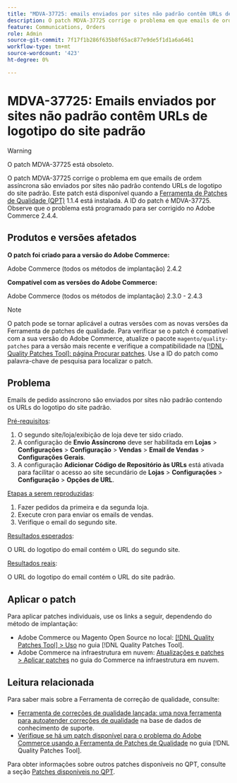 ```yaml
---
title: "MDVA-37725: emails enviados por sites não padrão contêm URLs de logotipo de site padrão"
description: O patch MDVA-37725 corrige o problema em que emails de ordem assíncrona são enviados por sites não padrão contendo URLs de logotipo do site padrão.
feature: Communications, Orders
role: Admin
source-git-commit: 7f17f1b286f635b8f65ac877e9de5f1d1a6a6461
workflow-type: tm+mt
source-wordcount: '423'
ht-degree: 0%

---
```


# MDVA-37725: Emails enviados por sites não padrão contêm URLs de logotipo do site padrão

>[!WARNING]
>
> O patch MDVA-37725 está obsoleto.

O patch MDVA-37725 corrige o problema em que emails de ordem assíncrona são enviados por sites não padrão contendo URLs de logotipo do site padrão. Este patch está disponível quando a [Ferramenta de Patches de Qualidade (QPT)](https://experienceleague.adobe.com/en/docs/commerce-knowledge-base/kb/announcements/commerce-announcements/magento-quality-patches-released-new-tool-to-self-serve-quality-patches) 1.1.4 está instalada. A ID do patch é MDVA-37725. Observe que o problema está programado para ser corrigido no Adobe Commerce 2.4.4.

## Produtos e versões afetados

**O patch foi criado para a versão do Adobe Commerce:**

Adobe Commerce (todos os métodos de implantação) 2.4.2

**Compatível com as versões do Adobe Commerce:**

Adobe Commerce (todos os métodos de implantação) 2.3.0 - 2.4.3

>[!NOTE]
>
>O patch pode se tornar aplicável a outras versões com as novas versões da Ferramenta de patches de qualidade. Para verificar se o patch é compatível com a sua versão do Adobe Commerce, atualize o pacote `magento/quality-patches` para a versão mais recente e verifique a compatibilidade na [[!DNL Quality Patches Tool]: página Procurar patches](https://experienceleague.adobe.com/en/docs/commerce-knowledge-base/kb/announcements/commerce-announcements/magento-quality-patches-released-new-tool-to-self-serve-quality-patches). Use a ID do patch como palavra-chave de pesquisa para localizar o patch.

## Problema

Emails de pedido assíncrono são enviados por sites não padrão contendo os URLs do logotipo do site padrão.

<u>Pré-requisitos</u>:

1. O segundo site/loja/exibição de loja deve ter sido criado.
1. A configuração de **Envio Assíncrono** deve ser habilitada em **Lojas** > **Configurações** > **Configuração** > **Vendas** > **Email de Vendas** > **Configurações Gerais**.
1. A configuração **Adicionar Código de Repositório às URLs** está ativada para facilitar o acesso ao site secundário de **Lojas** > **Configurações** > **Configuração** > **Opções de URL**.

<u>Etapas a serem reproduzidas</u>:

1. Fazer pedidos da primeira e da segunda loja.
1. Execute cron para enviar os emails de vendas.
1. Verifique o email do segundo site.

<u>Resultados esperados</u>:

O URL do logotipo do email contém o URL do segundo site.

<u>Resultados reais</u>:

O URL do logotipo do email contém o URL do site padrão.

## Aplicar o patch

Para aplicar patches individuais, use os links a seguir, dependendo do método de implantação:

* Adobe Commerce ou Magento Open Source no local: [[!DNL Quality Patches Tool] > Uso](/help/tools/quality-patches-tool/usage.md) no guia [!DNL Quality Patches Tool].
* Adobe Commerce na infraestrutura em nuvem: [Atualizações e patches > Aplicar patches](https://experienceleague.adobe.com/docs/commerce-cloud-service/user-guide/develop/upgrade/apply-patches.html) no guia do Commerce na infraestrutura em nuvem.

## Leitura relacionada

Para saber mais sobre a Ferramenta de correção de qualidade, consulte:

* [Ferramenta de correções de qualidade lançada: uma nova ferramenta para autoatender correções de qualidade](https://experienceleague.adobe.com/en/docs/commerce-knowledge-base/kb/announcements/commerce-announcements/magento-quality-patches-released-new-tool-to-self-serve-quality-patches) na base de dados de conhecimento de suporte.
* [Verifique se há um patch disponível para o problema do Adobe Commerce usando a Ferramenta de Patches de Qualidade](/help/tools/quality-patches-tool/patches-available-in-qpt/check-patch-for-magento-issue-with-magento-quality-patches.md) no guia [!DNL Quality Patches Tool].

Para obter informações sobre outros patches disponíveis no QPT, consulte a seção [Patches disponíveis no QPT](https://experienceleague.adobe.com/tools/commerce-quality-patches/index.html-).
